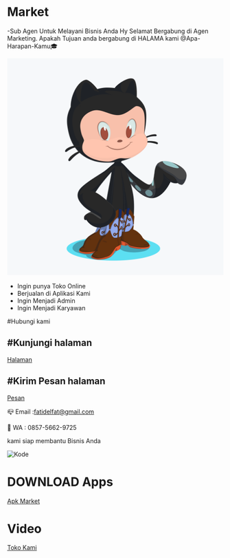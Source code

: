 # Market
-Sub Agen Untuk Melayani Bisnis Anda
Hy  Selamat Bergabung di Agen Marketing. Apakah Tujuan anda bergabung di HALAMA kami @Apa-Harapan-Kamu🎓

![Octocat](https://github.com/Klik-Organisasi/Market/blob/master/octocat.png)


- Ingin punya Toko Online
- Berjualan di Aplikasi Kami
- Ingin Menjadi Admin
- Ingin Menjadi Karyawan

#Hubungi kami

#Kunjungi halaman
---

[Halaman](https://fb.me/Pemasaran7)

#Kirim Pesan halaman
---
[Pesan](https://m.me/Pemasaran7)

📪 Email :fatidelfat@gmail.com

📲 WA : 0857-5662-9725

kami siap membantu Bisnis Anda

![Kode](https://dev.azure.com/fatidelfat/fatidelfat/_apis/build/status/Pipelin%20Data%20SubOlshoop/fatidelfat-ASP.NET-CI)

# DOWNLOAD Apps

[Apk Market](https://ibuildapp.com/test-your-app.php?76a3ef6482&code=83CFJ8&em&no_redirect)

# Video
[Toko Kami](https://github.com/Klik-Organisasi/Market/blob/master/VID_20200628_191843.mp4)
